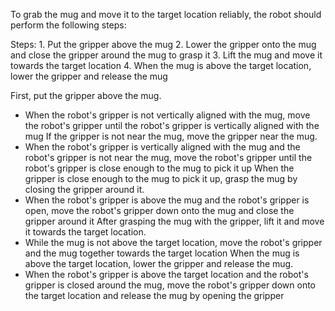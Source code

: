 To grab the mug and move it to the target location reliably, the robot should perform the following steps:

Steps: 1. Put the gripper above the mug
2. Lower the gripper onto the mug and close the gripper around the mug to grasp it
3. Lift the mug and move it towards the target location
4. When the mug is above the target location, lower the gripper and release the mug

First, put the gripper above the mug.
- When the robot's gripper is not vertically aligned with the mug, move the robot's gripper until the robot's gripper is vertically aligned with the mug
If the gripper is not near the mug, move the gripper near the mug.
- When the robot's gripper is vertically aligned with the mug and the robot's gripper is not near the mug, move the robot's gripper until the robot's gripper is close enough to the mug to pick it up
When the gripper is close enough to the mug to pick it up, grasp the mug by closing the gripper around it.
- When the robot's gripper is above the mug and the robot's gripper is open, move the robot's gripper down onto the mug and close the gripper around it
After grasping the mug with the gripper, lift it and move it towards the target location.
- While the mug is not above the target location, move the robot's gripper and the mug together towards the target location
When the mug is above the target location, lower the gripper and release the mug.
- When the robot's gripper is above the target location and the robot's gripper is closed around the mug, move the robot's gripper down onto the target location and release the mug by opening the gripper